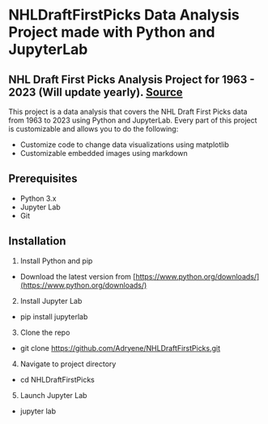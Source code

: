 # NHLDraftFirstPicks Data Analysis Project made with Python and JupyterLab

## NHL Draft First Picks Analysis Project for 1963 - 2023 (Will update yearly). [Source](https://records.nhl.com/draft/no.-1-overall-picks)

This project is a data analysis that covers the NHL Draft First Picks data from 1963 to 2023 using Python and JupyterLab. 
Every part of this project is customizable and allows you to do the following:

* Customize code to change data visualizations using matplotlib
* Customizable embedded images using markdown
  
## Prerequisites
  * Python 3.x
  * Jupyter Lab
  * Git

## Installation
1. Install Python and pip
  * Download the latest version from [https://www.python.org/downloads/](https://www.python.org/downloads/)
2. Install Jupyter Lab
  * pip install jupyterlab
3. Clone the repo
  * git clone https://github.com/Adryene/NHLDraftFirstPicks.git
4. Navigate to project directory
  * cd NHLDraftFirstPicks
5. Launch Jupyter Lab
  * jupyter lab
